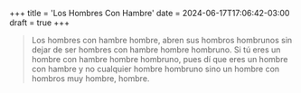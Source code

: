+++
title = 'Los Hombres Con Hambre'
date = 2024-06-17T17:06:42-03:00
draft = true
+++

> Los hombres con hambre hombre, abren sus hombros hombrunos sin dejar de ser hombres con hambre hombre hombruno. Si tú eres un hombre con hambre hombre hombruno, pues dí que eres un hombre con hambre y no cualquier hombre hombruno sino un hombre con hombros muy hombre, hombre.

<!--more-->
